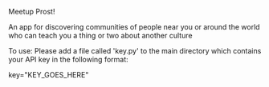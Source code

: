 Meetup Prost!

An app for discovering communities of people near you or around the world who can teach you a thing or two about another culture

To use:
Please add a file called 'key.py' to the main directory which contains your API key in the following format:

key="KEY_GOES_HERE"

